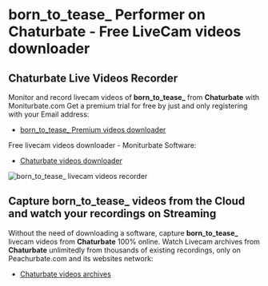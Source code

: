 # born_to_tease_ Performer on Chaturbate - Free LiveCam videos downloader

## Chaturbate Live Videos Recorder

Monitor and record livecam videos of **born_to_tease_** from **Chaturbate** with Moniturbate.com
Get a premium trial for free by just and only registering with your Email address:
* [born_to_tease_ Premium videos downloader](https://moniturbate.com/request-demo-licence-key.html)

Free livecam videos downloader - Moniturbate Software:
* [Chaturbate videos downloader](https://moniturbate.com/moniturbate-download-software.html)

![born_to_tease_ livecam videos recorder](https://peachurnet.com/templates/moniturbate-software.png)


## Capture born_to_tease_ videos from the Cloud and watch your recordings on Streaming

Without the need of downloading a software, capture **born_to_tease_** livecam videos from **Chaturbate** 100% online.
Watch Livecam archives from **Chaturbate** unlimitedly from thousands of existing recordings, only on Peachurbate.com and its websites network:
* [Chaturbate videos archives](https://peachurnet.com/)
